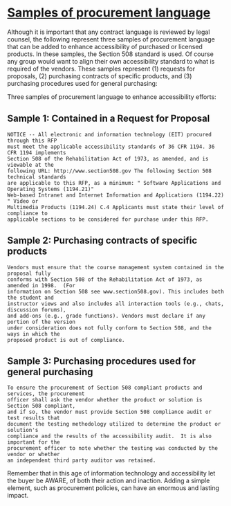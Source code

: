 # [Samples of procurement language]()
Although it is important that any contract language is reviewed by legal counsel, the following represent three samples of procurement language that can be added to enhance accessibility of purchased or licensed products. In these samples, the Section 508 standard is used. Of course any group would want to align their own accessibility standard to what is required of the vendors. These samples represent (1) requests for proposals, (2) purchasing contracts of specific products, and (3) purchasing procedures used for general purchasing:

Three samples of procurement language to enhance accessibility efforts:

## Sample 1: Contained in a Request for Proposal

    NOTICE -- All electronic and information technology (EIT) procured through this RFP
    must meet the applicable accessibility standards of 36 CFR 1194. 36 CFR 1194 implements 
    Section 508 of the Rehabilitation Act of 1973, as amended, and is viewable at the 
    following URL: http://www.section508.gov The following Section 508 technical standards 
    are applicable to this RFP, as a minimum: " Software Applications and Operating Systems (1194.21)"
    Web-based Intranet and Internet Information and Applications (1194.22) " Video or 
    Multimedia Products (1194.24) C.4 Applicants must state their level of compliance to 
    applicable sections to be considered for purchase under this RFP.

## Sample 2: Purchasing contracts of specific products

    Vendors must ensure that the course management system contained in the proposal fully 
    conforms with Section 508 of the Rehabilitation Act of 1973, as amended in 1998.  (For 
    information on Section 508 see www.section508.gov). This includes both the student and 
    instructor views and also includes all interaction tools (e.g., chats, discussion forums), 
    and add-ons (e.g., grade functions). Vendors must declare if any portion of the version 
    under consideration does not fully conform to Section 508, and the ways in which the 
    proposed product is out of compliance.

## Sample 3: Purchasing procedures used for general purchasing

    To ensure the procurement of Section 508 compliant products and services, the procurement 
    officer shall ask the vendor whether the product or solution is Section 508 compliant, 
    and if so, the vendor must provide Section 508 compliance audit or test results that 
    document the testing methodology utilized to determine the product or solution's 
    compliance and the results of the accessibility audit.  It is also important for the 
    procurement officer to note whether the testing was conducted by the vendor or whether 
    an independent third party auditor was retained.
    
Remember that in this age of information technology and accessibility let the buyer be AWARE, of both their action and inaction. Adding a simple element, such as procurement policies, can have an enormous and lasting impact.
